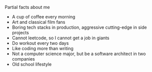 Partial facts about me

- A cup of coffee every morning
- Art and classical film fans
- Boring tech stacks in production, aggressive cutting-edge in side projects
- Cannot leetcode, so I cannot get a job in giants
- Do workout every two days
- Like coding more than writing
- Not a computer science major, but be a software architect in two companies
- Old school lifestyle
